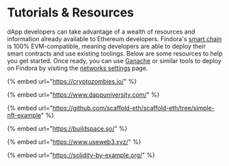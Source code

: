 # Tutorials & Resources

dApp developers can take advantage of a wealth of resources and information already available to Ethereum developers. Findora's [smart chain](./) is 100% EVM-compatible, meaning developers are able to deploy their smart contracts and use existing toolings. Below are some resources to help you get started. Once ready, you can use [Ganache](ethereum-developer-tools-and-wallets/configure-ganache.md) or similar tools to deploy on Findora by visiting the [networks settings](../../../network-settings/network-settings.md) page.

{% embed url="https://cryptozombies.io/" %}

{% embed url="https://www.dappuniversity.com/" %}

{% embed url="https://github.com/scaffold-eth/scaffold-eth/tree/simple-nft-example" %}

{% embed url="https://buildspace.so/" %}

{% embed url="https://www.useweb3.xyz/" %}

{% embed url="https://solidity-by-example.org/" %}
